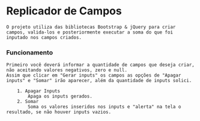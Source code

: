 # Replicador de Campos

	O projeto utiliza das bibliotecas Bootstrap & jQuery para criar campos, valida-los e posteriormente executar a soma do que foi inputado nos campos criados.

### Funcionamento

	Primeiro você deverá informar a quantidade de campos que deseja criar, não aceitando valores negativos, zero e null.
	Assim que clicar em "Gerar inputs" os campos as opções de "Apagar inputs" e "Somar" irão aparecer, além da quantidade de inputs solici.

		1. Apagar Inputs
			Apaga os inputs gerados.
		2. Somar
			Soma os valores inseridos nos inputs e "alerta" na tela o resultado, se não houver inputs vazios.
